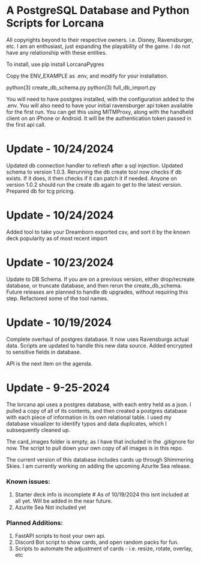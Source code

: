 # A PostgreSQL Database and Python Scripts for Lorcana


All copyrights beyond to their respective owners. i.e. Disney, Ravensburger, etc.  I am an enthusiast, just expanding the playability of the game.  I do not have any relationship with these entities.

To install, use pip install LorcanaPygres

Copy the ENV_EXAMPLE as .env, and modify for your installation.

python(3) create_db_schema.py
python(3) full_db_import.py

You will need to have postgres installed, with the configuration added to the .env.  You will also need to have your initial ravensburger api token available for the first run.  You can get this using MITMProxy, along with the handheld client on an iPhone or Android.  It will be the authentication token passed in the first api call.

# Update - 10/24/2024

Updated db connection handler to refresh after a sql injection.  Updated schema to version 1.0.3.  Rerunning the db create tool now checks if db exists.  If it does, it then checks if it can patch it if needed.  Anyone on version 1.0.2 should run the create db again to get to the latest version.
Prepared db for tcg pricing.

# Update - 10/24/2024

Added tool to take your Dreamborn exported csv, and sort it by the known deck popularity as of most recent import

# Update - 10/23/2024

Update to DB Schema.  If you are on a previous version, either drop/recreate database, or truncate database, and then rerun the create_db_schema.  Future releases are planned to handle db upgrades, without requiring this step.
Refactored some of the tool names.

# Update - 10/19/2024

Complete overhaul of postgres database.  It now uses Ravensburgs actual data.  Scripts are updated to handle this new data source.  Added encrypted to sensitive fields in database.

API is the next item on the agenda.

# Update - 9-25-2024

The lorcana api uses a postgres database, with each entry held as a json.  I pulled a copy of all of its contents, and then created a postgres database with each piece of information in its own relational table.  I used my database visualizer to identify typos and data duplicates, which I subsequently cleaned up.

The card_images folder is empty, as I have that included in the .gitignore for now.  The script to pull down your own copy of all images is in this repo.

The current version of this database includes cards up through Shimmering Skies.  I am currently working on adding the upcoming Azurite Sea release.

### Known issues:
1) Starter deck info is incomplete # As of 10/19/2024 this isnt included at all yet.  Will be added in the near future.
2) Azurite Sea Not included yet

### Planned Additions:
1) FastAPI scripts to host your own api.
2) Discord Bot script to show cards, and open random packs for fun.
3) Scripts to automate the adjustment of cards - i.e. resize, rotate, overlay, etc
